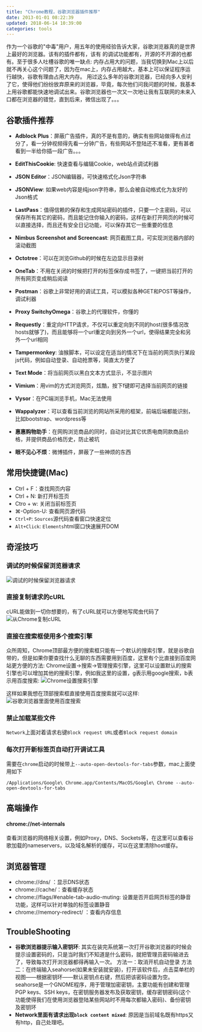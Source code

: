 ```yaml
---
title: "Chrome教程，谷歌浏览器插件推荐"
date: 2013-01-01 08:22:39
updated: 2018-06-14 10:39:00
categories: tools
---
```

作为一个谷歌的"中毒"用户，用五年的使用经验告诉大家，谷歌浏览器真的是世界上最好的浏览器。该有的插件都有，该有 的调试功能都有，开源的不开源的也都有。至于很多人吐槽谷歌的唯一缺点: 内存占用大的问题，当我切换到Mac上以后就不再关心这个问题了，因为在mac上，内存占用越大，基本上可以保证程序运行越快，谷歌有理由占用大内存。 用过这么多年的谷歌浏览器，已经向多人安利了它，使得他们纷纷放弃原来的浏览器，毕竟，每次他们问我问题的时候，我基本上用谷歌都能快速地调试出来。谷歌浏览器也一次又一次地让我有互联网的未来入口都在浏览器的错觉，直到后来，微信出现了。。。

## 谷歌插件推荐

- **Adblock Plus**：屏蔽广告插件，真的不是有意的，确实有些网站做得有点过分了，看一分钟视频得先看一分钟广告，有些网站不登陆还不准看，更有甚者看到一半给你插一段广告。。。

- **EditThisCookie**: 快速查看与编辑Cookie，web站点调试利器

- **JSON Editor**：JSON编辑器，可快速格式化Json字符串

- **JSONView**: 如果web内容是纯json字符串，那么会被自动格式化为友好的Json格式

- **LastPass**：值得信赖的保存和生成网站密码的插件，只要一个主密码，可以保存所有其它的密码，而且能记住你输入的密码，这样在新打开网页的时候可以直接选择，而且还有安全日记功能，可以保存其它一些重要的信息

- **Nimbus Screenshot and Screencast**: 网页截图工具，可实现浏览器内部的滚动截图 

- **Octotree**：可以在浏览Github的时候在左边显示目录树

- **OneTab**：不用在关闭的时候把打开的标签保存成书签了，一键把当前打开的所有网页变成稍后阅读

- **Postman**：谷歌上非常好用的调试工具，可以模拟各种GET和POST等操作，调试利器

- **Proxy SwitchyOmega**：谷歌上的代理软件，你懂的

- **Requestly**：重定向HTTP请求，不仅可以重定向到不同的host(很多情况改hosts就够了)，而且能够将一个url重定向到另外一个url，使得结果完全和另外一个url相同

- **Tampermonkey**: 油猴脚本，可以设定在适当的情况下在当前的网页执行某段js代码，例如自动登录、自动抢票等，简直太方便了

- **Text Mode**：将当前网页以黑白文本方式显示，不显示图片

- **Vimium**：用vim的方式浏览网页，炫酷，按下f键即可选择当前网页的链接

- **Vysor**：在PC端浏览手机，Mac无法使用

- **Wappalyzer**：可以查看当前浏览的网站所采用的框架，前端后端都能识别，比如bootstrap、wordpress等

- **惠惠购物助手**：在网购浏览商品的同时，自动对比其它优质电商同款商品价格，并提供商品价格历史，防止被坑

- **眼不见心不烦**：微博插件，屏蔽了一些神烦的东西

## 常用快捷键(Mac)

- Ctrl + F：查找网页内容
- Ctrl + N: 新打开标签页
- Ctro + w: 关闭当前标签页
- ⌘-Option-U: 查看网页源代码
- `Ctrl+P`: `Sources`源代码查看窗口快速定位
- `Alt+Click`: `Elements`html窗口快速展开DOM

## 奇淫技巧

### 调试的时候保留浏览器请求

![调试的时候保留浏览器请求](https://haofly.net/uploads/chrome_0.jpg)

### 直接复制请求的cURL

cURL能做到一切你想要的，有了cURL就可以方便地写爬虫代码了
      ![从Chrome复制cURL](http://ojccjqhmb.bkt.clouddn.com/chrome-1.jpg)

### 直接在搜索框使用多个搜索引擎

众所周知，Chrome顶部最方便的搜索框只能有一个默认的搜索引擎，就是谷歌自带的，但是如果你要查找什么无聊的东西需要用到百度，这里有个比直接到百度网站更方便的方法:  Chrome设置->搜索->管理搜索引擎，这里可以设置默认的搜索引擎也可以增加其他的搜索引擎，例如我这里的设置，g表示用google搜索，b表示用百度搜索:
      ![Chrome设置搜索引擎](http://ojccjqhmb.bkt.clouddn.com/chrome_3.jpg)


这样如果我想在顶部搜索框直接使用百度搜索就可以这样:
![谷歌浏览器里面使用百度搜索](http://ojccjqhmb.bkt.clouddn.com/chrome_2.jpg)

### 禁止加载某些文件

`Network`上面对着请求右键`Block request URL`或者`Block request domain`

### 每次打开新标签页自动打开调试工具

需要在`chrome`启动的时候带上`--auto-open-devtools-for-tabs`参数，mac上面使用如下

```shell
/Applications/Google\ Chrome.app/Contents/MacOS/Google\ Chrome --auto-open-devtools-for-tabs
```

## 高端操作

#### chrome://net-internals

查看浏览器的网络相关设置，例如Proxy，DNS、Sockets等，在这里可以查看谷歌加载的nameservers，以及域名解析的缓存，可以在这里清除host缓存。

## 浏览器管理

-   chrome://dns/ ：显示DNS状态
-   chrome://cache/：查看缓存状态
-   chrome://flags/#enable-tab-audio-muting: 设置是否开启网页标签的静音功能，这样可以针对单独的标签设置静音
-   chrome://memory-redirect/ ：查看内存信息


## TroubleShooting
- **谷歌浏览器提示输入密钥环**: 其实在装完系统第一次打开谷歌浏览器的时候会提示设置密码的，只是当时我们不知道是什么密码，就把管理员密码输进去了，导致每次打开浏览器都得再输入一次。
  方法一：取消开机自动登录 
  方法二：在终端输入seahorse(如果未安装就安装)，打开该软件后，点击菜单栏的视图——根据密钥环——默认密钥点右键，然后把该密码设置为空。seahorse是一个GNOME程序，用于管理加密密钥，主要功能有创建和管理PGP keys、SSH keys，在密钥服务器发布及获取密钥，缓存密钥密码(这个功能使得我们在使用浏览器登陆某些网站时不用每次都输入密码)、备份密钥及密钥环
- **Network里面有请求出现`block content mixed`**: 原因是当前域名既有https又有http，自己处理吧。
